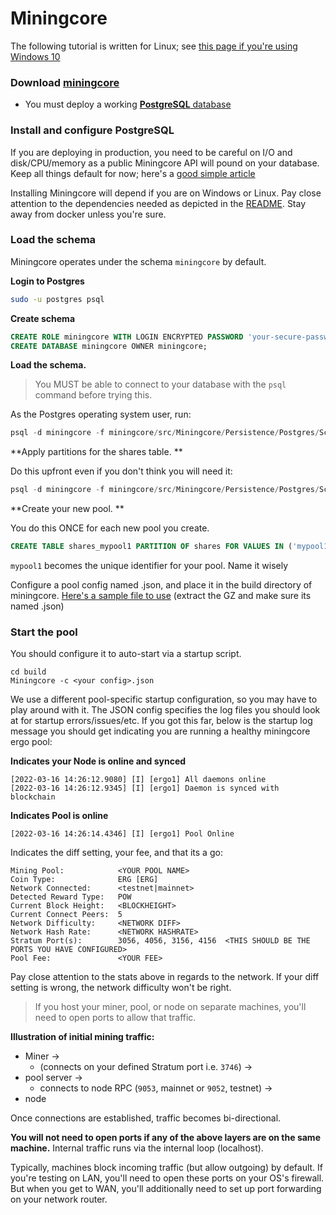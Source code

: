 # Miningcore

The following tutorial is written for Linux; see [this page if you're using Windows 10](pool_win.md)

### Download [miningcore](https://github.com/oliverw/miningcore)  

- You must deploy a working [**PostgreSQL** database](https://www.postgresql.org/download/)

### Install and configure PostgreSQL

If you are deploying in production, you need to be careful on I/O and disk/CPU/memory as a public Miningcore API will pound on your database. Keep all things default for now; here's a [good simple article](https://www.postgresqltutorial.com/install-postgresql/)

Installing Miningcore will depend if you are on Windows or Linux. Pay close attention to the dependencies needed as depicted in the [README](https://github.com/oliverw/miningcore/README.md). Stay away from docker unless you're sure. 

### Load the schema  

Miningcore operates under the schema `miningcore` by default.  

**Login to Postgres** 

```bash
sudo -u postgres psql
```

**Create schema**

```SQL
CREATE ROLE miningcore WITH LOGIN ENCRYPTED PASSWORD 'your-secure-password';
CREATE DATABASE miningcore OWNER miningcore;
```

**Load the schema.** 

> You MUST be able to connect to your database with the `psql` command before trying this.  

As the Postgres operating system user, run:

```SQL
psql -d miningcore -f miningcore/src/Miningcore/Persistence/Postgres/Scripts/createdb.sql
```

**Apply partitions for the shares table. **

Do this upfront even if you don't think you will need it:

```SQL
psql -d miningcore -f miningcore/src/Miningcore/Persistence/Postgres/Scripts/createdb_postgresql_11_appendix.sql
```

**Create your new pool. **

You do this ONCE for each new pool you create. 

```SQL
CREATE TABLE shares_mypool1 PARTITION OF shares FOR VALUES IN ('mypool1');
```

`mypool1` becomes the unique identifier for your pool. Name it wisely 

Configure a pool config named <something>.json, and place it in the build directory of miningcore.  [Here's a sample file to use](https://www.getblok.io/wp-content/uploads/2022/03/ergo1.zip)  (extract the GZ and make sure its named <something>.json)



### Start the pool 

You should configure it to auto-start via a startup script. 

```
cd build
Miningcore -c <your config>.json
```

We use a different pool-specific startup configuration, so you may have to play around with it. The JSON config specifies the log files you should look at for startup errors/issues/etc. If you got this far, below is the startup log message you should get indicating you are running a healthy miningcore ergo pool:

**Indicates your Node is online and synced**

```
[2022-03-16 14:26:12.9080] [I] [ergo1] All daemons online
[2022-03-16 14:26:12.9345] [I] [ergo1] Daemon is synced with blockchain
```

**Indicates Pool is online**
```
[2022-03-16 14:26:14.4346] [I] [ergo1] Pool Online
```
Indicates the diff setting, your fee, and that its a go:
```
Mining Pool:            <YOUR POOL NAME>
Coin Type:              ERG [ERG]
Network Connected:      <testnet|mainnet>
Detected Reward Type:   POW
Current Block Height:   <BLOCKHEIGHT>
Current Connect Peers:  5
Network Difficulty:     <NETWORK DIFF>
Network Hash Rate:      <NETWORK HASHRATE>
Stratum Port(s):        3056, 4056, 3156, 4156  <THIS SHOULD BE THE PORTS YOU HAVE CONFIGURED>
Pool Fee:               <YOUR FEE>
```

Pay close attention to the stats above in regards to the network. If your diff setting is wrong, the network difficulty won't be right.

> If you host your miner, pool, or node on separate machines, you'll need to open ports to allow that traffic.

**Illustration of initial mining traffic:**

- Miner -> 
    - (connects on your defined Stratum port i.e. `3746`) -> 
- pool server -> 
    - connects to node RPC (`9053`, mainnet or `9052`, testnet) -> 
- node
  
Once connections are established, traffic becomes bi-directional.

**You will not need to open ports if any of the above layers are on the same machine.**  Internal traffic runs via the internal loop (localhost). 

Typically, machines block incoming traffic (but allow outgoing) by default. If you're testing on LAN, you'll need to open these ports on your OS's firewall. But when you get to WAN, you'll additionally need to set up port forwarding on your network router.